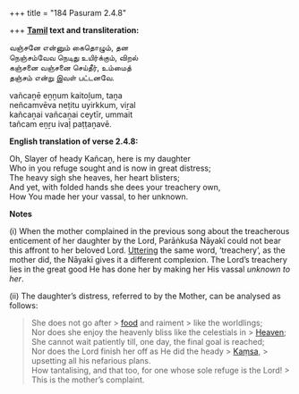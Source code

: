 +++
title = "184 Pasuram 2.4.8"

+++
**[Tamil](/definition/tamil#history "show Tamil definitions") text and transliteration:**

வஞ்சனே என்னும் கைதொழும், தன  
நெஞ்சம்வேவ நெடிது உயிர்க்கும், விறல்  
கஞ்சனை வஞ்சனை செய்தீர், உம்மைத்  
தஞ்சம் என்று இவள் பட்டனவே.

vañcaṉē eṉṉum kaitoḻum, taṉa  
neñcamvēva neṭitu uyirkkum, viṟal  
kañcaṉai vañcaṉai ceytīr, ummait  
tañcam eṉṟu ivaḷ paṭṭaṉavē.

**English translation of verse 2.4.8:**

Oh, Slayer of heady Kañcaṉ, here is my daughter  
Who in you refuge sought and is now in great distress;  
The heavy sigh she heaves, her heart blisters;  
And yet, with folded hands she dees your treachery own,  
How You made her your vassal, to her unknown.

**Notes**

\(i\) When the mother complained in the previous song about the treacherous enticement of her daughter by the Lord, Parāṅkuśa Nāyakī could not bear this affront to her beloved Lord. [Uttering](/definition/uttering#history "show Uttering definitions") the same word, ‘treachery’, as the mother did, the Nāyakī gives it a different complexion. The Lord’s treachery lies in the great good He has done her by making her His vassal *unknown to her*.

\(ii\) The daughter’s distress, referred to by the Mother, can be analysed as follows:

> She does not go after > [food](/definition/food#history "show food definitions") and raiment > like the worldlings;  
> Nor does she enjoy the heavenly bliss like the celestials in > [Heaven](/definition/heaven#history "show Heaven definitions");  
> She cannot wait patiently till, one day, the final goal is reached;  
> Nor does the Lord finish her off as He did the heady > [Kaṃsa](/definition/kamsa#vaishnavism "show Kaṃsa definitions"), > upsetting all his nefarious plans.  
> How tantalising, and that too, for one whose sole refuge is the Lord! > This is the mother’s complaint.



